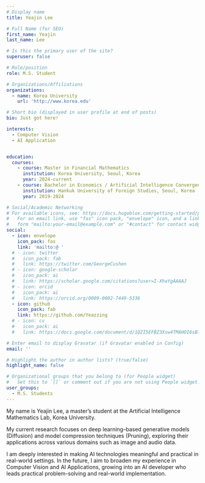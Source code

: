```yaml
---
# Display name
title: Yeajin Lee

# Full Name (for SEO)
first_name: Yeajin
last_name: Lee

# Is this the primary user of the site?
superuser: false

# Role/position
role: M.S. Student

# Organizations/Affiliations
organizations:
  - name: Korea University
    url: 'http://www.korea.edu'

# Short bio (displayed in user profile at end of posts)
bio: Just got here!

interests:
  - Computer Vision
  - AI Application


education:
  courses:
    - course: Master in Financial Mathematics 
      institution: Korea University, Seoul, Korea
      year: 2024-current
    - course: Bachelor in Economics / Artificial Intelligence Convergence (Business & AI) 
      institution: Hankuk University of Foreign Studies, Seoul, Korea
      year: 2019-2024

# Social/Academic Networking
# For available icons, see: https://docs.hugoblox.com/getting-started/page-builder/#icons
#   For an email link, use "fas" icon pack, "envelope" icon, and a link in the
#   form "mailto:your-email@example.com" or "#contact" for contact widget.
social:
  - icon: envelope
    icon_pack: fas
    link: 'mailto:@ '
  # - icon: twitter
  #   icon_pack: fab
  #   link: https://twitter.com/GeorgeCushen
  # - icon: google-scholar
  #   icon_pack: ai
  #   link: https://scholar.google.com/citations?user=I-XhaYgAAAAJ
  # - icon: orcid
  #   icon_pack: ai
  #   link: https://orcid.org/0009-0002-7449-5336
  - icon: github
    icon_pack: fab
    link: https://github.com/Yeazzing
  # - icon: cv
  #   icon_pack: ai
  #   link: https://docs.google.com/document/d/1QZI5EFBZ3Xsw4TMAHOI6sB7T_JsBC7y4UUIAGhU-sXo/edit?usp=sharing

# Enter email to display Gravatar (if Gravatar enabled in Config)
email: ''

# Highlight the author in author lists? (true/false)
highlight_name: false

# Organizational groups that you belong to (for People widget)
#   Set this to `[]` or comment out if you are not using People widget.
user_groups:
  - M.S. Students
---
```


<!-- 짧은 자기소개 -->
My name is Yeajin Lee, a master’s student at the Artificial Intelligence Mathematics Lab, Korea University.



<!-- 연구분야/주제 관심사 소개 -->
My current research focuses on deep learning–based generative models (Diffusion) and model compression techniques (Pruning), exploring their applications across various domains such as image and audio data.

<!-- 그 외의 것/trivia -->
I am deeply interested in making AI technologies meaningful and practical in real-world settings.
In the future, I aim to broaden my experience in Computer Vision and AI Applications, growing into an AI developer who leads practical problem-solving and real-world implementation.